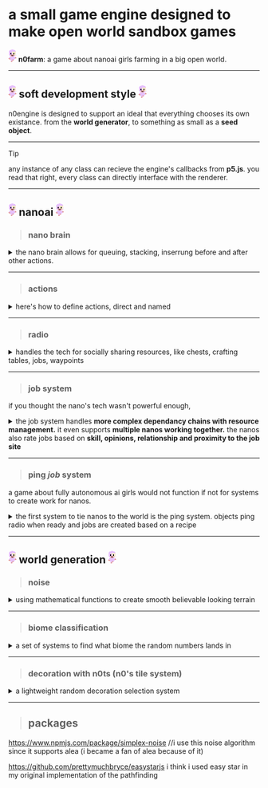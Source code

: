 # a small game engine designed to make open world sandbox games

![nano](./nanoai.png) **n0farm**: a game about nanoai girls farming in a big open world.

---

## ![nano](./nanoai.png) soft development style ![nano](./nanoai.png)

n0engine is designed to support an ideal that everything chooses its own existance. from the **world generator**, to something as small as a **seed object**. 

---
> [!TIP]
> any instance of any class can recieve the engine's callbacks from **p5.js**.
> you read that right, every class can directly interface with the renderer.

---

## ![nano](./nanoai.png) nanoai ![nano](./nanoai.png)

> ### nano brain

<details>

<summary>the nano brain allows for queuing, stacking, inserrung before and after other actions.</summary>

</br>

actions are queued:

```js
nano.brain.do("follow", item)
```

stacked and takes over current state:

```js
nano.brain.doNow("harvest", crop)
```

sequenced:

```js
let walk = nano.brain.do("walk", 1,2)

nano.brain.doBefore(walk, "dance")
nano.brain.doAfter(walk, "dance")
```

use any object with a work function as an action:

```js
nano.brain.do({work(nano){}})
```

</details>

---

> ### actions

<details>

<summary>here's how to define actions, direct and named</summary>

</br>

actions are any object with a work function.

```js
let action = {
   work(nano){
      //control a nano or some other object
   }
}
```

named actions are defined in the nanoaiActions map

```js
nanoaiActions.set("action", function (...args) {
   return { work(nano){ } }
})
```

the nano's brain will handle actions we need to run before others:

```js
nanoaiActions.set("action", function (...args) {
   return { 
      before: ["follow"]
      work(nano){ }
   }
})
```

> this action will automatically sequence follow before the action. the equivalent to:

```js
nano.brain.do("follow", item);
nano.brain.do("action", item)
```

> but combined so you dont need to include follow actions

</details>

---

> ### radio

<details>
<summary> handles the tech for socially sharing resources, like chests, crafting tables, jobs, waypoints </summary>

</br>

friend system (unfinished):

```js
n0radio.addFriend(nano, friend);
```

---

post items :

```js
n0radio.postItem(channel, item, key)

n0radio.postJob(channel, job)
n0radio.removeJob(channel, job, key)
```

> posting anything to the radio will automatically create the specified channel if not found.
*the key is optional.*

item search:

```js
n0radio.findItem(item, type, key)
```

greedy item search: (removes item from radio when found)

```js
n0radio.findClaimItem(item, type, key) 
```

find job:

```js
n0radio.findJob(nano)
```

> findJob differs from the other find functions.

* if no job is found, the nano is listed to be notified at a later time
* when a nano is hired, its work is queued, so it can finish its current set of actions before starting.

</details>

---

> ### job system

if you thought the nano's tech wasn't powerful enough,
<details>
<summary>the job system handles <b>more complex dependancy chains with resource management.</b> it even supports <b>multiple nanos working together.</b> the nanos also rate jobs based on <b>skill, opinions, relationship and proximity to the job site</b></summary>

</br>

create job:

```js
let job = createJobu([crop], "harvest")
```

work on it directly or post it to the radio (*with or without the key*):

```js
nano.brain.do(job);
n0radio.postJob(channel, job, key)
```

the way we create jobs is similar to how we create actions:

```js
jobTasks.set("jobTask", function( jobWork, ...extraArgs){ return {
   work(job, nano) {

   }
}})
```

tasks differ from actions in how they are processed.
much like how actions have a before, tasks have a requires that implements resource sharing through instancing.

interactions influence the skill system, and job scoring through opinions about types of skills of work and items.

```js
{
   interactions: [["walking"], [skill, type, thing]]
   requires: ["task", sharedObject, ...args]
   work(job, nano){ }
}
```

</details>

---

> ### ping *job* system

a game about fully autonomous ai girls would not function if not for systems to create work for nanos.

<details>
<summary>the first system to tie nanos to the world is the ping system. objects ping radio when ready and jobs are created based on a recipe</summary>

</br>

send either vague/fuzzy concepts or specific pings:

```js
pinga.ping("take", chest, item)
pinga.ping("insert", chest, "crop")
```

> the possibility of a system not knowing what its pinging is something i program for

the ping system takes multiple kinds of pings, then cross references them with a recipe map system.

this system was just concepualized so it's a mess as of (april 8 2025)

```js
n0pingJobs.get("harvest").set("insert", {
   create(items, ...args) {
      //currently reccomended to map items to their job related names :o
      items = items.map(item=>{return{ crop: item.a, chest: item.b }})

      n0radio.postJob(createJob(items, "harvest-insert", ...args))
   },
   canLink(ping, ping2){
      return ping.owner === ping2.owner
   }
})
```

just like that when a harvest and insert ping is called, at the end of the frame jobs will be formed and added to the radio. 

its the most complex of all the nanoai systems, for sure. totally.

just like that we've covered the basics of nanoai systems, it only took 200 lines to describe 2200 lines worth of code by name only.

</details>

---

## ![nano](./nanoai.png) world generation ![nano](./nanoai.png)

> ### noise

<details>

<summary>using mathematical functions to create smooth believable looking terrain</summary>

</br>

the world generation starts with creating noise values,

either through the noise generator

```javascript
var temp = new NoiseGenerator({ scale: scale * 1000, octaves: 3, persistance: .25, add: [[elevation, -.3]], lacunarity: 2, blend: [-1, 1] });
worldFactors.set("temperature", temp)
```

or the math grapher

```javascript
let graph = new Graph();
graph.scale(10).fractal([inf, xnf, xnf], 1, .5, 2);
graph.amp().offsetX().offsetY(1);
graph.lowClip(-1).highClip(1).abs()
graph.invert().pow(1).add(1).multiply(1)
graph.map([
    { "c": 0.05, "y": 0, "p": 2 }, { "c": 0.5, "y": 0.9, "p": 3 }, { "c": .95, "y": 1, "p": 2 }
])
graph.amp(10)
```

with both techs, you can insert a grapher or noise generator as input for any of the mathematical functions
the graph has one advantage over the noise generator, graphs can use the same mathematical function multiple times.

at some (x, y) position we use these advanced noise functions to create each world factor value

```javascript
let temp = worldFactor.get("temperature")
let noise =worldFactor.getValue?.(tile.x, tile.y, false) //noise generator output
noise ??=worldFactor.create?.(tile.x, tile.y)?.sum      //graph output
```

the grapher and noise generator keep track of the global min and max of the specified noise value. with one catch, some mathematical formulas are inherently harder to capture the limits on.

</details>

---

> ### biome classification

<details>
<summary>a set of systems to find what biome the random numbers lands in</summary>

</br>

biomes are created using noise values
literally searching if the noise is between a min and max value

```javascript
biome = { factors: [ { factor: "temperature", min: -1, max: 1} ] }
let temp = worldFactor.get("temperature")
let noise =worldFactor.getValue?.(tile.x, tile.y, false) //noise generator output
noise ??=worldFactor.create?.(tile.x, tile.y)?.sum
let {factor, min,max } = biome.factors[0];

if ( min < noise && noise > max ) {
   /* its hot enough or something */
}
```

the actual biome definition,  uses tags formed from a map that perfectly splits the min max between items in a rangema; a weighted array that is indexed by it's weights and can output the fine bounds of each item.
 

```javascript
var squish = new RangeMap(0, 1);
squish.add("peaks", .22).add("mountainous", .405).add("hilly", .1525)
squish.add("rolling", 0.2725).add("folds", .4).add("shattered", .1).add("flat", .55)
addBiomeFactors(squish, "squish",worldFactors);
```

```javascript
var ranges = squish.exportRanges(factor, gen.minm, gen.maxm)
```

which means i'm able to define a forest like this:

```js
formBiome({
    name: "forest",
    plaintags: [surface, [["cold"], ["warm"], "moderate"], ["neutral", "moist"]],
    sweettags: [surface, [["cold",...sweeta], ["warm",...sweeta]], ["neutral", "moist",...sweeta]],
    bittertags: [surface, [["cold",...bittera], ["warm",...bittera]], ["neutral", "moist",...bittera]],
    tiles: [...grassy],
    difficulty: 2
})
```

</details>

---

> ### decoration with n0ts (**n0's tile system**)

<details>
<summary>a lightweight random decoration selection system</summary>

</br>

adding a tile

```javascript
   let tile = new Tile('assets/wave/purple/0.png')
   n0tiles.set('purple0', tile); 
```

using n0ts (manually):

```javascript
let tile = [  ]
buildn0ts(tile, ["purple0"])
```

what's perhaps more cool is this tech expands to weights, biases, thresholds, and side constraints

when we don't insert any tiles, ie ``buildn0ts(tile, ["purple0"])`` or the selected tiles are not available, the n0ts will build a placeholder tile which contains and explains the failing case.

if we imported two tiles but neither have matching side values, they will create a placeholder describing the sides involved in the clash. if multiple tilesets were involved in the clash, it shows a "multiple tileset clash" error visual.

a current semi-full tileset defintion looks like this:

```javascript
addTiles({
    name: "green",
    path: "/assets/wave/green", 
    imgRules: [
        [2, "2.png", [[2, 3, 2], [2, 2, 2], [2, 2, 2], [2, 3, 2]]],
        [3, "3.png", [[2, 2, 2], [2, 2, 2], [2, 3, 2], [2, 3, 2]]],
        [4, "4.png", [[2, 3, 2], [2, 3, 2], [2, 2, 2], [2, 2, 2]]],
        [5, "5.png", [[2, 2, 2], [2, 3, 2], [2, 3, 2], [2, 2, 2]]],
    ],
    weight: .5,
    thresholds: [{factor: "elevation", min: -1, max: 1}], 
    biases: [{factor: "temperature", value: 1}]
})
```

> note the weights, thresholds and biases

</details>

---

> ## packages

https://www.npmjs.com/package/simplex-noise 
//i use this noise algorithm since it supports alea (i became a fan of alea because of it)

https://github.com/prettymuchbryce/easystarjs
i think i used easy star in my original implementation of the pathfinding
